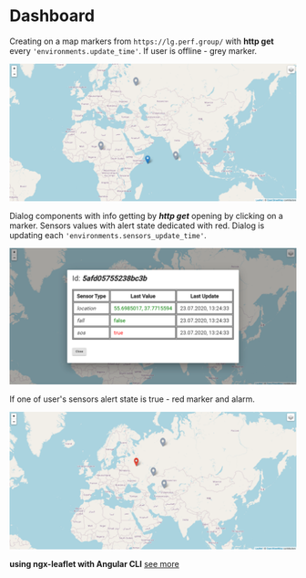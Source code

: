 # Dashboard
Creating on a map markers from `https://lg.perf.group/` with **http get** every `'environments.update_time'`. If user is offline - grey marker.  

![err](demo/demo.png) 

 Dialog components with info getting by ***http get*** opening by clicking on a marker. Sensors values with alert state dedicated with red. 
 Dialog is updating each `'environments.sensors_update_time'`.
  
![err](demo/demo3.png) 
  
 If one of user's sensors alert state is true - red marker and alarm.  
   
  ![err](demo/demo4.png) 

**using ngx-leaflet with Angular CLI** [see more](https://asymmetrik.com/ngx-leaflet-tutorial-angular-cli/)

